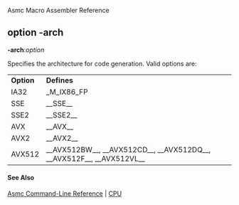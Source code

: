 Asmc Macro Assembler Reference

## option -arch

**-arch**:_option_

Specifies the architecture for code generation. Valid options are:

<table>
<tr><td><b>Option</b></td><td><b>Defines</b></td></tr>
<tr><td>IA32</td><td>_M_IX86_FP</td></tr>
<tr><td>SSE</td><td>__SSE__</td></tr>
<tr><td>SSE2</td><td>__SSE2__</td></tr>
<tr><td>AVX</td><td>__AVX__</td></tr>
<tr><td>AVX2</td><td>__AVX2__</td></tr>
<tr><td>AVX512</td><td>__AVX512BW__, __AVX512CD__, __AVX512DQ__, __AVX512F__, __AVX512VL__</td></tr>
</table>

#### See Also

[Asmc Command-Line Reference](readme.md) | [CPU](option-cpu.md)
